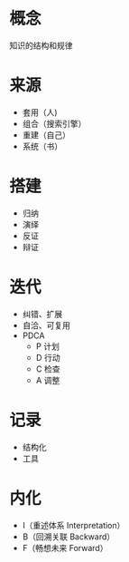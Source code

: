 # 概念

知识的结构和规律

# 来源
  * 套用（人)
  * 组合（搜索引擎）
  * 重建（自己）
  * 系统（书）

# 搭建
  * 归纳
  * 演绎
  * 反证
  * 辩证

# 迭代
  * 纠错、扩展
  * 自洽、可复用
  * PDCA
    * P 计划
    * D 行动
    * C 检查
    * A 调整

# 记录
  * 结构化
  * 工具

# 内化
  * I（重述体系 Interpretation）
  * B（回溯关联 Backward）
  * F（畅想未来 Forward）
